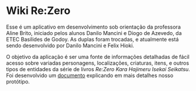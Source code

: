 # Wiki Re:Zero
 
Esse é um aplicativo em desenvolvimento sob orientação da professora Aline Brito, iniciado pelos 
alunos Danilo Mancini e Diogo de Azevedo, da ETEC Basilides de Godoy. As duplas foram trocadas, e 
atualmente está sendo desenvolvido por Danilo Mancini e Felix Hioki.

O objetivo da aplicação é ser uma fonte de informações detalhadas de fácil acesso sobre variadas 
personagens, localizações, criaturas, itens, e outros tipos de entidades da série de livros *Re:Zero
Kara Hajimeru Isekai Seikatsu*. Foi desenvolvido um [documento](https://docs.google.com/document/d/1XNgA2rpjziwfOYsshJJKp2-w8OZM90sBU7_CoFwraUs/edit?usp=sharing) explicando em 
mais detalhes nosso protótipo.
